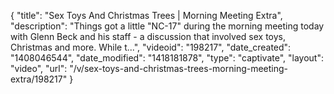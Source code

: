 {
    "title": "Sex Toys And Christmas Trees | Morning Meeting Extra",
    "description": "Things got a little \"NC-17\" during the morning meeting today with Glenn Beck and his staff - a discussion that involved sex toys, Christmas and more. While t...",
    "videoid": "198217",
    "date_created": "1408046544",
    "date_modified": "1418181878",
    "type": "captivate",
    "layout": "video",
    "url": "\/v\/sex-toys-and-christmas-trees-morning-meeting-extra\/198217"
}
